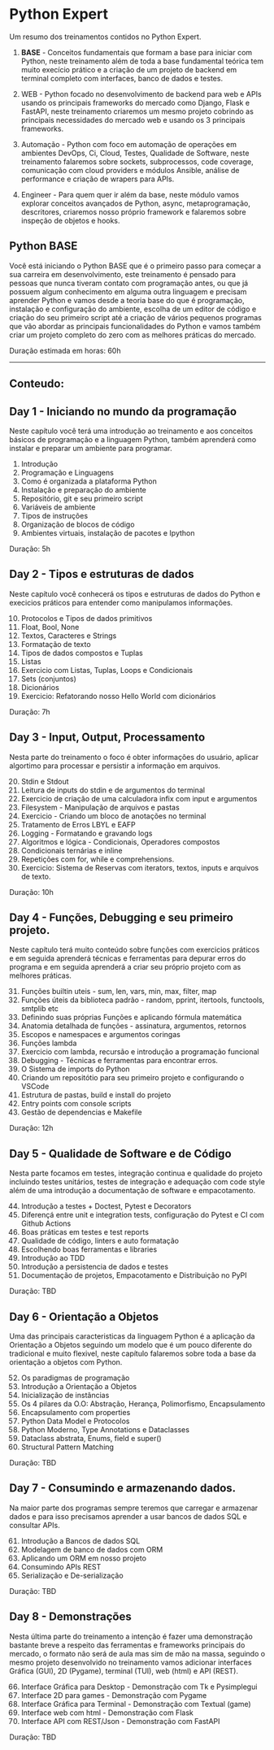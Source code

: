 # Python Expert

Um resumo dos treinamentos  contidos no Python Expert.

1. **BASE** - Conceitos fundamentais que formam a base para iniciar com Python,
   neste treinamento além de toda a base fundamental teórica tem muito execício prático
   e a criação de um  projeto de backend em terminal completo com interfaces, banco de dados
   e testes.

2. WEB - Python focado no desenvolvimento de backend para web e APIs usando os
   principais frameworks do mercado como Django, Flask e FastAPI, neste treinamento
   criaremos um mesmo projeto cobrindo as principais necessidades do mercado web e usando
   os 3 principais frameworks.

3. Automação - Python com foco em automação de operações em ambientes
   DevOps, Ci, Cloud, Testes, Qualidade de Software, neste treinamento falaremos sobre
   sockets, subprocessos, code coverage, comunicação com cloud providers e módulos Ansible, análise de performance e criação de wrapers para APIs.

4. Engineer - Para quem quer ir além da base, neste módulo vamos
   explorar conceitos avançados de Python, async, metaprogramação, descritores,
   criaremos nosso próprio framework e falaremos sobre inspeção de objetos e hooks.


## Python BASE

Você está iniciando o Python BASE que é o primeiro passo para começar
a sua carreira em desenvolvimento, este treinamento é pensado para
pessoas que nunca tiveram contato com programação antes, ou que já
possuem algum conhecimento em alguma outra linguagem e precisam aprender
Python e vamos desde a teoria base do que é programação, instalação e configuração do ambiente,
escolha de um editor de código e criação do seu primeiro script até
a criação de vários pequenos programas que vão abordar as principais
funcionalidades do Python e vamos também criar um projeto completo do zero com as
melhores práticas do mercado.

Duração estimada em horas: 60h

---
## Conteudo:

## Day 1 - Iniciando no mundo da programação

Neste capítulo você terá uma introdução ao treinamento e aos conceitos básicos de programação
e a linguagem Python, também aprenderá como instalar e preparar um ambiente para programar.

1. Introdução
2. Programação e Linguagens
3. Como é organizada a plataforma Python
4. Instalação e preparação do ambiente
5. Repositório, git e seu primeiro script
6. Variáveis de ambiente
7. Tipos de instruções
8. Organização de blocos de código
9. Ambientes virtuais, instalação de pacotes e Ipython

Duração: 5h

## Day 2 - Tipos e estruturas de dados

Neste capítulo você conhecerá os tipos e estruturas de dados do Python e execicios
práticos para entender como manipulamos informações.

10. Protocolos e Tipos de dados primitivos
11. Float, Bool, None
12. Textos, Caracteres e Strings
13. Formatação de texto
14. Tipos de dados compostos e Tuplas
15. Listas
16. Exercicio com Listas, Tuplas, Loops e Condicionais
17. Sets (conjuntos)
18. Dicionários
19. Exercicio: Refatorando nosso Hello World com dicionários

Duração: 7h

## Day 3 - Input, Output, Processamento

Nesta parte do treinamento o foco é obter informações do usuário, aplicar algortimo para
processar e persistir a informação em arquivos.

20. Stdin e Stdout
21. Leitura de inputs do stdin e de argumentos do terminal
22. Exercicio de criação de uma calculadora infix com input e argumentos
23. Filesystem - Manipulação de arquivos e pastas
24. Exercicio - Criando um bloco de anotações no terminal
25. Tratamento de Erros LBYL e EAFP
26. Logging - Formatando e gravando logs
27. Algoritmos e lógica - Condicionais, Operadores compostos
28. Condicionais ternárias e inline
29. Repetições com for, while e comprehensions.
30. Exercicio: Sistema de Reservas com iterators, textos, inputs e arquivos de texto.

Duração: 10h

## Day 4 - Funções, Debugging e seu primeiro projeto.

Neste capítulo terá muito conteúdo sobre funções com exercicios práticos e em seguida
aprenderá técnicas e ferramentas para depurar erros do programa e em seguida aprenderá
a criar seu próprio projeto com as melhores práticas.

31. Funções builtin uteis - sum, len, vars, min, max, filter, map
32. Funções úteis da biblioteca padrão - random, pprint, itertools, functools, smtplib etc
33. Definindo suas próprias Funções e aplicando fórmula matemática
34. Anatomia detalhada de funções - assinatura, argumentos, retornos
35. Escopos e namespaces e argumentos coringas
36. Funções lambda
37. Exercicio com lambda, recursão e introdução a programação funcional
38. Debugging - Técnicas e ferramentas para encontrar erros.
39. O Sistema de imports do Python
40. Criando um repositótio para seu primeiro projeto e configurando o VSCode
41. Estrutura de pastas, build e install do projeto
42. Entry points com console scripts
43. Gestão de dependencias e Makefile

Duração: 12h

## Day 5 - Qualidade de Software e de Código

Nesta parte focamos em testes, integração continua e qualidade do projeto incluindo
testes unitários, testes de integração e adequação com code style além de uma introdução
a documentação de software e empacotamento.

44. Introdução a testes + Doctest, Pytest e Decorators
45. Diferençá entre unit e integration tests, configuração do Pytest e CI com Github Actions
46. Boas práticas em testes e test reports
47. Qualidade de código, linters e auto formatação
48. Escolhendo boas ferramentas e libraries
49. Introdução ao TDD
50. Introdução a persistencia de dados e testes
51. Documentação de projetos, Empacotamento e Distribuição no PyPI

Duração: TBD

## Day 6 - Orientação a Objetos

Uma das principais caracteristicas da linguagem Python é a aplicação da Orientação a Objetos
seguindo um modelo que é um pouco diferente do tradicional e muito flexivel, neste capítulo
falaremos sobre toda a base da orientação a objetos com Python.

52. Os paradigmas de programação
53. Introdução a Orientação a Objetos
54. Inicialização de instâncias
55. Os 4 pilares da O.O: Abstração, Herança, Polimorfismo, Encapsulamento
56. Encapsulamento com properties
57. Python Data Model e Protocolos
58. Python Moderno, Type Annotations e Dataclasses
59. Dataclass abstrata, Enums, field e super()
60. Structural Pattern Matching

Duração: TBD

## Day 7 - Consumindo e armazenando dados.

Na maior parte dos programas sempre teremos que carregar e armazenar dados e para isso
precisamos aprender a usar bancos de dados SQL e consultar APIs.

61. Introdução a Bancos de dados SQL
62. Modelagem de banco de dados com ORM
63. Aplicando um ORM em nosso projeto
64. Consumindo APIs REST
65. Serialização e De-serialização

Duração: TBD

## Day 8 - Demonstrações

Nesta última parte do treinamento a intenção é fazer uma demonstração bastante breve a
respeito das ferramentas e frameworks principais do mercado, o formato não será de aula
mas sim de mão na massa, seguindo o mesmo projeto desenvolvido no treinamento vamos
adicionar interfaces Gráfica (GUI), 2D (Pygame), terminal (TUI), web (html) e API (REST).

66. Interface Gráfica para Desktop - Demonstração com Tk e Pysimplegui
67. Interface 2D para games - Demonstração com Pygame
68. Interface Gráfica para Terminal - Demonstração com Textual (game)
69. Interface web com html - Demonstração com Flask
70. Interface API com REST/Json - Demonstração com FastAPI

Duração: TBD
